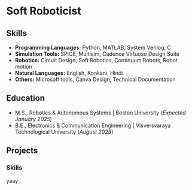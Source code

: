 # Soft Roboticist

## Skills
- **Programming Languages:** Python, MATLAB, System Verilog, C 
- **Simulation Tools:** SPICE, Multisim, Cadence Virtuoso Design Suite
- **Robotics:** Circuit Design, Soft Robotics, Continuum Robots, Robot motion
- **Natural Languages:** English, Konkani, Hindi 
- **Others:** Microsoft tools, Canva Design, Technical Documentation

## Education 
- M.S., Robotics & Autonomous Systems | Boston University (_Expected January 2025_)
- B.E., Electronics & Communication Engineering | Visversvaraya Technological University (_August 2023_)

## Projects


### Skills
yaay
